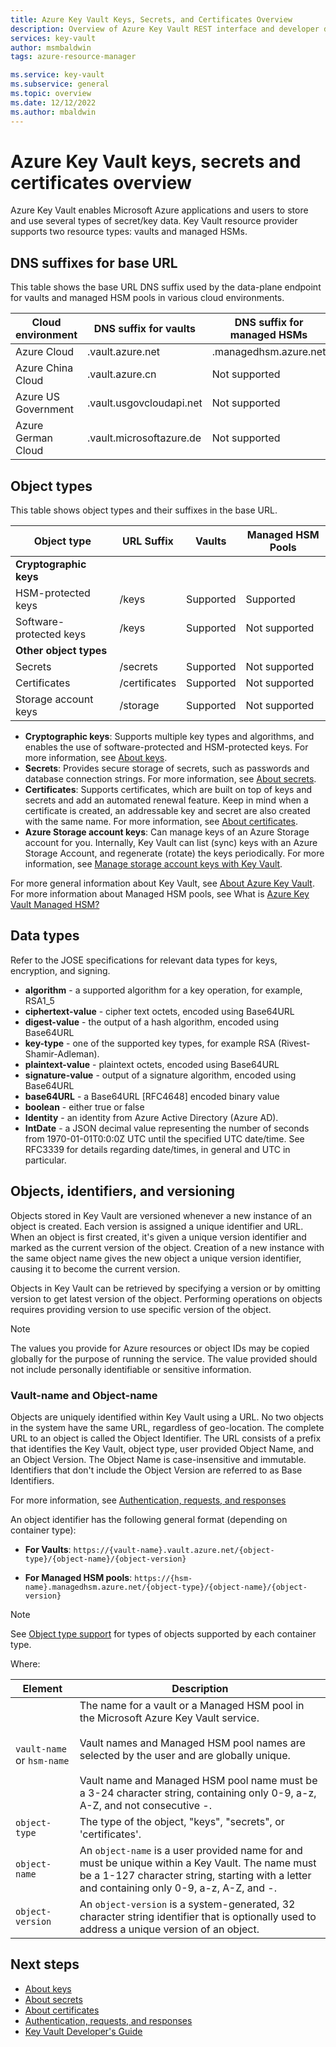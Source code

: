 ```yaml
---
title: Azure Key Vault Keys, Secrets, and Certificates Overview
description: Overview of Azure Key Vault REST interface and developer details for keys, secrets and certificates.
services: key-vault
author: msmbaldwin
tags: azure-resource-manager

ms.service: key-vault
ms.subservice: general
ms.topic: overview
ms.date: 12/12/2022
ms.author: mbaldwin
---
```


# Azure Key Vault keys, secrets and certificates overview

Azure Key Vault enables Microsoft Azure applications and users to store and use several types of secret/key data. Key Vault resource provider supports two resource types: vaults and managed HSMs.

## DNS suffixes for base URL
 This table shows the base URL DNS suffix used by the data-plane endpoint for vaults and managed HSM pools in various cloud environments.

Cloud environment | DNS suffix for vaults | DNS suffix for managed HSMs
---|---|---
Azure Cloud | .vault.azure.net | .managedhsm.azure.net
Azure China Cloud | .vault.azure.cn | Not supported
Azure US Government | .vault.usgovcloudapi.net | Not supported
Azure German Cloud | .vault.microsoftazure.de | Not supported

## Object types
 This table shows object types and their suffixes in the base URL.

Object type|URL Suffix|Vaults|Managed HSM Pools
--|--|--|--
**Cryptographic keys**||
HSM-protected keys|/keys|Supported|Supported
Software-protected keys|/keys|Supported|Not supported
**Other object types**||
Secrets|/secrets|Supported|Not supported
Certificates|/certificates|Supported|Not supported
Storage account keys|/storage|Supported|Not supported

- **Cryptographic keys**: Supports multiple key types and algorithms, and enables the use of software-protected and HSM-protected keys. For more information, see [About keys](../keys/about-keys.md).
- **Secrets**: Provides secure storage of secrets, such as passwords and database connection strings. For more information, see [About secrets](../secrets/about-secrets.md).
- **Certificates**: Supports certificates, which are built on top of keys and secrets and add an automated renewal feature. Keep in mind when a certificate is created, an addressable key and secret are also created with the same name. For more information, see [About certificates](../certificates/about-certificates.md).
- **Azure Storage account keys**: Can manage keys of an Azure Storage account for you. Internally, Key Vault can list (sync) keys with an Azure Storage Account, and regenerate (rotate) the keys periodically. For more information, see [Manage storage account keys with Key Vault](../secrets/overview-storage-keys.md).

For more general information about Key Vault, see [About Azure Key Vault](overview.md). For more information about Managed HSM pools, see What is [Azure Key Vault Managed HSM?](../managed-hsm/overview.md)

## Data types

Refer to the JOSE specifications for relevant data types for keys, encryption, and signing.  

-   **algorithm** - a supported algorithm for a key operation, for example, RSA1_5  
-   **ciphertext-value** - cipher text octets, encoded using Base64URL  
-   **digest-value** - the output of a hash algorithm, encoded using Base64URL  
-   **key-type** - one of the supported key types, for example RSA (Rivest-Shamir-Adleman).  
-   **plaintext-value** - plaintext octets, encoded using Base64URL  
-   **signature-value** - output of a signature algorithm, encoded using Base64URL  
-   **base64URL** - a Base64URL [RFC4648] encoded binary value  
-   **boolean** - either true or false  
-   **Identity** - an identity from Azure Active Directory (Azure AD).  
-   **IntDate** - a JSON decimal value representing the number of seconds from 1970-01-01T0:0:0Z UTC until the specified UTC date/time. See RFC3339 for details regarding date/times, in general and UTC in particular.  

## Objects, identifiers, and versioning

Objects stored in Key Vault are versioned whenever a new instance of an object is created. Each version is assigned a unique identifier and URL. When an object is first created, it's given a unique version identifier and marked as the current version of the object. Creation of a new instance with the same object name gives the new object a unique version identifier, causing it to become the current version.  

Objects in Key Vault can be retrieved by specifying a version or by omitting version to get latest version of the object. Performing operations on objects requires providing version to use specific version of the object.

> [!NOTE]
> The values you provide for Azure resources or object IDs may be copied globally for the purpose of running the service. The value provided should not include personally identifiable or sensitive information.

### Vault-name and Object-name
Objects are uniquely identified within Key Vault using a URL. No two objects in the system have the same URL, regardless of geo-location. The complete URL to an object is called the Object Identifier. The URL consists of a prefix that identifies the Key Vault, object type, user provided Object Name, and an Object Version. The Object Name is case-insensitive and immutable. Identifiers that don't include the Object Version are referred to as Base Identifiers.  

For more information, see [Authentication, requests, and responses](authentication-requests-and-responses.md)

An object identifier has the following general format (depending on container type):  

- **For Vaults**:
`https://{vault-name}.vault.azure.net/{object-type}/{object-name}/{object-version}`  

- **For Managed HSM pools**:
`https://{hsm-name}.managedhsm.azure.net/{object-type}/{object-name}/{object-version}`  

> [!NOTE]
> See [Object type support](#object-types) for types of objects supported by each container type.

Where:  

| Element | Description |  
|-|-|  
|`vault-name` or `hsm-name`|The name for a vault or a Managed HSM pool in the Microsoft Azure Key Vault service.<br /><br />Vault names and Managed HSM pool names are selected by the user and are globally unique.<br /><br />Vault name and Managed HSM pool name must be a 3-24 character string, containing only 0-9, a-z, A-Z, and not consecutive -.|  
|`object-type`|The type of the object, "keys",  "secrets", or 'certificates'.|  
|`object-name`|An `object-name` is a user provided name for and must be unique within a Key Vault. The name must be a 1-127 character string, starting with a letter and containing only 0-9, a-z, A-Z, and -.|  
|`object-version`|An `object-version` is a system-generated, 32 character string identifier that is optionally used to address a unique version of an object.|  

## Next steps

- [About keys](../keys/about-keys.md)
- [About secrets](../secrets/about-secrets.md)
- [About certificates](../certificates/about-certificates.md)
- [Authentication, requests, and responses](../general/authentication-requests-and-responses.md)
- [Key Vault Developer's Guide](../general/developers-guide.md)

